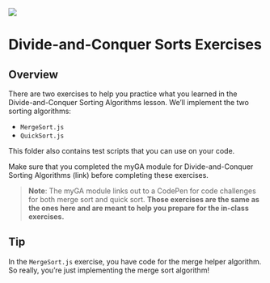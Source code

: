 ![](https://ga-dash.s3.amazonaws.com/production/assets/logo-9f88ae6c9c3871690e33280fcf557f33.png)

# Divide-and-Conquer Sorts Exercises

## Overview

There are two exercises to help you practice what you learned in the
Divide-and-Conquer Sorting Algorithms lesson. We’ll implement the two
sorting algorithms: 

  * `MergeSort.js` 
  * `QuickSort.js`

This folder also contains test scripts that you can use on your code.

Make sure that you completed the myGA module for Divide-and-Conquer
Sorting Algorithms (link) before completing these exercises.

> **Note**: The myGA module links out to a CodePen for code challenges
> for both merge sort and quick sort. **Those exercises are the same as
> the ones here and are meant to help you prepare for the in-class
> exercises.**

## Tip

In the `MergeSort.js` exercise, you have code for the merge helper
algorithm. So really, you’re just implementing the merge sort
algorithm\!
